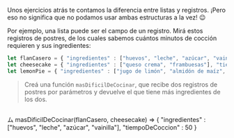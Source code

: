 Unos ejercicios atrás te contamos la diferencia entre listas y registros. ¡Pero eso no significa que no podamos usar ambas estructuras a la vez! :wink:

Por ejemplo, una lista puede ser el campo de un registro. Mirá estos registros de postres, de los cuales sabemos cuántos minutos de cocción requieren y sus ingredientes:

```javascript
let flanCasero = { "ingredientes" : ["huevos", "leche", "azúcar", "vainilla"], "tiempoDeCoccion" : 50 }
let cheesecake = { "ingredientes" : ["queso crema", "frambuesas"], "tiempoDeCoccion" : 80 }
let lemonPie = { "ingredientes" : ["jugo de limón", "almidón de maíz", "leche", "huevos"], "tiempoDeCoccion": 65 }
```

> Creá una función `masDificilDeCocinar`, que recibe dos registros de postres por parámetros y devuelve el que tiene más ingredientes de los dos.

> ```javascript
ム masDificilDeCocinar(flanCasero, cheesecake)
=> { "ingredientes" : ["huevos", "leche", "azúcar", "vainilla"], "tiempoDeCoccion" : 50 }
```
